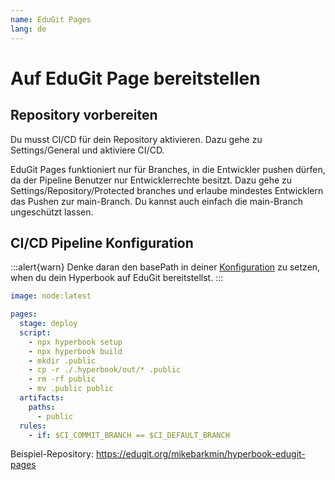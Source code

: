 ```yaml
---
name: EduGit Pages
lang: de
---
```


# Auf EduGit Page bereitstellen

## Repository vorbereiten

Du musst CI/CD für dein Repository aktivieren. Dazu gehe zu Settings/General und aktiviere CI/CD.

EduGit Pages funktioniert nur für Branches, in die Entwickler pushen dürfen, da
der Pipeline Benutzer nur Entwicklerrechte besitzt. Dazu gehe zu
Settings/Repository/Protected branches und erlaube mindestes Entwicklern das
Pushen zur main-Branch. Du kannst auch einfach die main-Branch ungeschützt lassen.

## CI/CD Pipeline Konfiguration

:::alert{warn}
Denke daran den basePath in deiner [Konfiguration](/configuration/book) zu
setzen, when du dein Hyperbook auf EduGit bereitstellst.
:::

```yml
image: node:latest

pages:
  stage: deploy
  script:
    - npx hyperbook setup
    - npx hyperbook build
    - mkdir .public
    - cp -r ./.hyperbook/out/* .public
    - rm -rf public
    - mv .public public
  artifacts:
    paths:
      - public
  rules:
    - if: $CI_COMMIT_BRANCH == $CI_DEFAULT_BRANCH
```

Beispiel-Repository: https://edugit.org/mikebarkmin/hyperbook-edugit-pages
